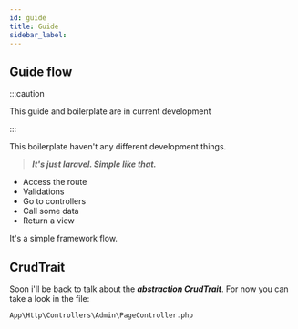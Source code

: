 ```yaml
---
id: guide
title: Guide
sidebar_label: 
---
```


## Guide flow

:::caution

This guide and boilerplate are in current development

:::

This boilerplate haven't any different development things. 

> ***It's just laravel. Simple like that.***

- Access the route
- Validations
- Go to controllers
- Call some data
- Return a view

It's a simple framework flow.

## CrudTrait

Soon i'll be back to talk about the ***abstraction CrudTrait***. For now you can take a look in the file:

``` php
App\Http\Controllers\Admin\PageController.php
```
